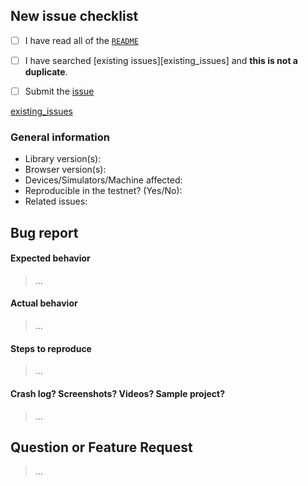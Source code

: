 ## New issue checklist
<!-- Before submitting this issue, make sure you have done the following -->

- [ ] I have read all of the [`README`](../../README.md)
- [ ] I have searched [existing issues][existing_issues] and **this is not a duplicate**.

- [ ] Submit the [issue](https://github.com/aronanda/boiler/issue)

[existing_issues](https://github.com/aronanda/boiler/issues?q=is%3Aissue+sort%3Acreated-desc)

### General information

- Library version(s):
- Browser version(s):
- Devices/Simulators/Machine affected:
- Reproducible in the testnet? (Yes/No): 
- Related issues:

## Bug report

#### Expected behavior

> ...

#### Actual behavior

> ...

#### Steps to reproduce

> ...

#### Crash log? Screenshots? Videos? Sample project?

>...

## Question or Feature Request

> ...
